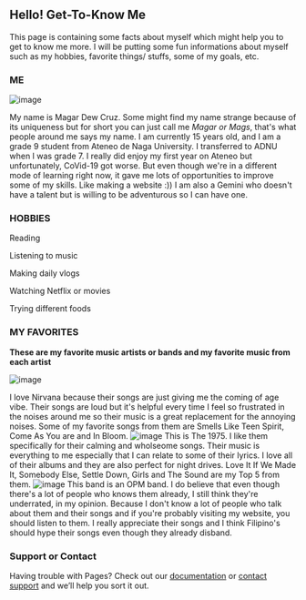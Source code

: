 ## Hello! Get-To-Know Me

This page is containing some facts about myself which might help you to get to know me more. I will be putting some fun informations about myself such as my hobbies, favorite things/ stuffs, some of my goals, etc.

### ME
![image](https://user-images.githubusercontent.com/99865261/156871958-a1c7d060-eaf1-4fb1-8e38-e1ed5eb044f4.png)

 My name is Magar Dew Cruz. Some might find my name strange because of its uniqueness but for short you can just call me _Magar or Mags_, that's what people around me says my name. I am currently 15 years old, and I am a grade 9 student from Ateneo de Naga University. I transferred to ADNU when I was grade 7. I really did enjoy my first year on Ateneo but unfortunately, CoVid-19 got worse. But even though we're in a different mode of learning right now, it gave me lots of opportunities to improve some of my skills. Like making a website :)) I am also a Gemini who doesn't have a talent but is willing to be adventurous so I can have one.


### HOBBIES
Reading

Listening to music

Making daily vlogs

Watching Netflix or movies

Trying different foods

### MY FAVORITES
**These are my favorite music artists or bands and my favorite music from each artist**

![image](https://user-images.githubusercontent.com/99865261/156872487-e0a91f66-253c-4d2b-83ce-c4fd1fd3c1c3.png)

I love Nirvana because their songs are just giving me the coming of age vibe. Their songs are loud but it's helpful every time I feel so frustrated in the noises around me so their music is a great replacement for the annoying noises. Some of my favorite songs from them are Smells Like Teen Spirit, Come As You are and In Bloom.
![image](https://user-images.githubusercontent.com/99865261/156872731-c31db50e-163a-4050-804a-e026776a038b.png)
This is The 1975. I like them specifically for their calming and wholseome songs. Their music is everything to me especially that I can relate to some of their lyrics. I love all of their albums and they are also perfect for night drives. Love It If We Made It, Somebody Else, Settle Down, Girls and The Sound are my Top 5 from them.
![image](https://user-images.githubusercontent.com/99865261/156872849-dbbb7726-7bda-4fcf-bdda-590475f015ce.png)
This band is an OPM band. I do believe that even though there's a lot of people who knows them already, I still think they're underrated, in my opinion. Because I don't know a lot of people who talk about them and their songs and if you're probably visiting my website, you should listen to them. I really appreciate their songs and I think Filipino's should hype their songs even though they already disband.
### Support or Contact

Having trouble with Pages? Check out our [documentation](https://docs.github.com/categories/github-pages-basics/) or [contact support](https://support.github.com/contact) and we’ll help you sort it out.
